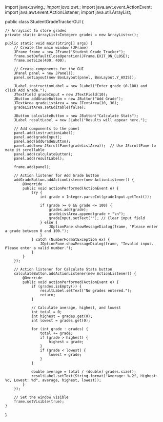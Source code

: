 import javax.swing.*;
import java.awt.*;
import java.awt.event.ActionEvent;
import java.awt.event.ActionListener;
import java.util.ArrayList;

public class StudentGradeTrackerGUI {

    // ArrayList to store grades
    private static ArrayList<Integer> grades = new ArrayList<>();

    public static void main(String[] args) {
        // Create the main window (JFrame)
        JFrame frame = new JFrame("Student Grade Tracker");
        frame.setDefaultCloseOperation(JFrame.EXIT_ON_CLOSE);
        frame.setSize(400, 400);

        // Create components for the GUI
        JPanel panel = new JPanel();
        panel.setLayout(new BoxLayout(panel, BoxLayout.Y_AXIS));

        JLabel instructionLabel = new JLabel("Enter grade (0-100) and click Add Grade.");
        JTextField gradeInput = new JTextField(10);
        JButton addGradeButton = new JButton("Add Grade");
        JTextArea gradeListArea = new JTextArea(10, 30);
        gradeListArea.setEditable(false);

        JButton calculateButton = new JButton("Calculate Stats");
        JLabel resultLabel = new JLabel("Results will appear here.");

        // Add components to the panel
        panel.add(instructionLabel);
        panel.add(gradeInput);
        panel.add(addGradeButton);
        panel.add(new JScrollPane(gradeListArea));  // Use JScrollPane to make it scrollable
        panel.add(calculateButton);
        panel.add(resultLabel);

        frame.add(panel);

        // Action listener for Add Grade button
        addGradeButton.addActionListener(new ActionListener() {
            @Override
            public void actionPerformed(ActionEvent e) {
                try {
                    int grade = Integer.parseInt(gradeInput.getText());

                    if (grade >= 0 && grade <= 100) {
                        grades.add(grade);
                        gradeListArea.append(grade + "\n");
                        gradeInput.setText(""); // Clear input field
                    } else {
                        JOptionPane.showMessageDialog(frame, "Please enter a grade between 0 and 100.");
                    }
                } catch (NumberFormatException ex) {
                    JOptionPane.showMessageDialog(frame, "Invalid input. Please enter a valid number.");
                }
            }
        });

        // Action listener for Calculate Stats button
        calculateButton.addActionListener(new ActionListener() {
            @Override
            public void actionPerformed(ActionEvent e) {
                if (grades.isEmpty()) {
                    resultLabel.setText("No grades entered.");
                    return;
                }

                // Calculate average, highest, and lowest
                int total = 0;
                int highest = grades.get(0);
                int lowest = grades.get(0);

                for (int grade : grades) {
                    total += grade;
                    if (grade > highest) {
                        highest = grade;
                    }
                    if (grade < lowest) {
                        lowest = grade;
                    }
                }

                double average = total / (double) grades.size();
                resultLabel.setText(String.format("Average: %.2f, Highest: %d, Lowest: %d", average, highest, lowest));
            }
        });

        // Set the window visible
        frame.setVisible(true);
    }
}

